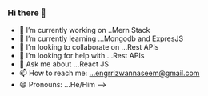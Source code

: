 ### Hi there 👋

- 🔭 I’m currently working on ..Mern Stack
- 🌱 I’m currently learning ...Mongodb and ExpresJS
- 👯 I’m looking to collaborate on ...Rest APIs
- 🤔 I’m looking for help with ...Rest APIs
- 💬 Ask me about ...React JS
- 📫 How to reach me: ...engrrizwannaseem@gmail.com
- 😄 Pronouns: ...He/Him
-->
